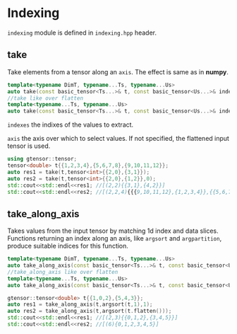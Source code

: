 # Indexing

`indexing` module is defined in `indexing.hpp` header.

## take

Take elements from a tensor along an `axis`. The effect is same as in **numpy**.

```cpp
template<typename DimT, typename...Ts, typename...Us>
auto take(const basic_tensor<Ts...>& t, const basic_tensor<Us...>& indexes, const DimT& axis);
//take like over flatten
template<typename...Ts, typename...Us>
auto take(const basic_tensor<Ts...>& t, const basic_tensor<Us...>& indexes);
```

`indexes` the indixes of the values to extract.

`axis` the axis over which to select values. If not specified, the flattened input tensor is used.

```cpp
using gtensor::tensor;
tensor<double> t{{1,2,3,4},{5,6,7,8},{9,10,11,12}};
auto res1 = take(t,tensor<int>{{2,0},{3,1}});
auto res2 = take(t,tensor<int>{{2,0},{1,2}},0);
std::cout<<std::endl<<res1; //[(2,2){{3,1},{4,2}}]
std::cout<<std::endl<<res2; //[(2,2,4){{{9,10,11,12},{1,2,3,4}},{{5,6,7,8},{9,10,11,12}}}]
```

## take_along_axis

Takes values from the input tensor by matching 1d index and data slices.
Functions returning an index along an axis, like `argsort` and `argpartition`, produce suitable indices for this function.

```cpp
template<typename DimT, typename...Ts, typename...Us>
auto take_along_axis(const basic_tensor<Ts...>& t, const basic_tensor<Us...>& indexes, const DimT& axis);
//take_along_axis like over flatten
template<typename...Ts, typename...Us>
auto take_along_axis(const basic_tensor<Ts...>& t, const basic_tensor<Us...>& indexes);
```

```cpp
gtensor::tensor<double> t{{1,0,2},{5,4,3}};
auto res1 = take_along_axis(t,argsort(t,1),1);
auto res2 = take_along_axis(t,argsort(t.flatten()));
std::cout<<std::endl<<res1; //[(2,3){{0,1,2},{3,4,5}}]
std::cout<<std::endl<<res2; //[(6){0,1,2,3,4,5}]
```

